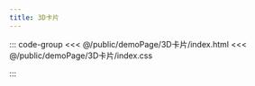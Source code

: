 ```yaml
---
title: 3D卡片
---
```


::: code-group
<<< @/public/demoPage/3D卡片/index.html
<<< @/public/demoPage/3D卡片/index.css

:::